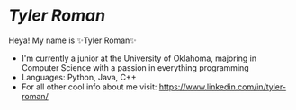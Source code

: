 # *Tyler Roman*
Heya! My name is ✨Tyler Roman✨
* I'm currently a junior at the University of Oklahoma, majoring in Computer Science with a
passion in everything programming
* Languages: Python, Java, C++
* For all other cool info about me visit: https://www.linkedin.com/in/tyler-roman/
